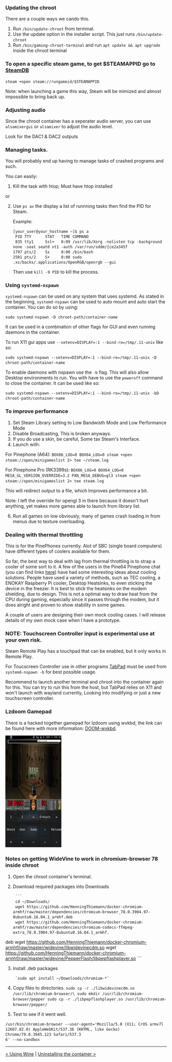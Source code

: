 

### Updating the chroot
There are a couple ways we cando this.

1. Run `/bin/update-chroot` from terminal.
2. Use the update option in the installer script. This just runs `/bin/update-chroot`
3. Run `/bin/gaming-chroot-terminal` and run `apt update && apt upgrade` inside the chroot terminal


### To open a specific steam game, to get $STEAMAPPID go to [SteamDB](https://steamdb.info/apps/)
```
steam +open steam://rungameid/$STEAMAPPID
```

Note: when launching a game this way, Steam will be mimized and almost impossible to bring back up.

### Adjusting audio
Since the chroot container has a seperater audio server, you can use `alsamixergui` or `alsamixer` to adjust the audio level.

Look for the DAC1 & DAC2 outputs


### Managing tasks.

You will probably end up having to manage tasks of crashed programs and such. 

You can easily:

1. Kill the task with htop; Must have htop installed

or

2. Use `ps ax` the display a list of runnning tasks then find the PID for Steam.

   Example:
   ```
   [your_user@your_hostname ~]$ ps a 
    PID TTY      STAT   TIME COMMAND
    835 tty1     Ssl+   0:09 /usr/lib/Xorg -nolisten tcp -background none -seat seat0 vt1 -auth /var/run/sddm/{ce2a345f
   1797 pts/2    Ss     0:00 /bin/bash
   2501 pts/2    S+     0:00 sudo .xs/backs/.applications/OpenRGB/openrgb --gui

   ```

   Then use `kill -9 PID` to kill the process.

### Using `systemd-nspawn`

`systemd-nspawn` can be used on any system that uses systemd.
As stated in the beginning, `systemd-nspawn` can be used to auto mount and auto start the container. You can do so by using:

```
sudo systemd-nspawn -D chroot-path/container-name
```

It can be used in a combination of other flags for GUI and even running daemons in the container.

To run X11 gui apps use `--setenv=DISPLAY=:1 --bind-ro=/tmp/.11-unix` like so:

```
sudo systemd-nspawn --setenv=DISPLAY=:1 --bind-ro=/tmp/.11-unix -D chroot-path/container-name
```

To enable daemons with nspawn use the `-b` flag. This will also allow Desktop environments to run. You with have to use the `poweroff` command to close the container. It can be used like so:

```
sudo systemd-nspawn --setenv=DISPLAY=:1 --bind-ro=/tmp/.11-unix -bD chroot-path/container-name 
```


### To improve performance

1. Set Steam Library setting to Low Bandwisth Mode and Low Performance Mode
2. Disable Broadcasting, This is broken anyways.
3. If you do use a skin, be careful, Some tax Steam's Interface.
4. Launch with:

For Pinephone (A64): `BOX86_LOG=0 BOX64_LOG=0 steam +open steam://open/minigameslist 2> tee ~/steam.log`

For Pinephone Pro (RK3399s): `BOX86_LOG=0 BOX64_LOG=0 MESA_GL_VERSION_OVERRIDE=3.2 PAN_MESA_DEBUG=gl3 steam +open steam://open/minigameslist 2> tee steam.log`

This will redirect output to a file, which Improves performance a bit.

Note: I left the override for opengl 3 in there because it doesn't hurt anything, yet makes more games able to launch from library list.

6. Run all games on low obviously, many of games crash loading in from menus due to texture overloading.

### Dealing with thermal throttling

This is for the PinePhones currently. Alot of SBC (single board computers) have different types of coolers available for them.

So far, the best way to deal with lag from thermal throttling is to strap a cooler of some sort to it.
A few of the users in the Pine64 Pinephone chat (you can find links [here](https://wiki.pine64.org/index.php/Main_Page)) have had some interesting ideas about cooling solutions. 
People have used a variety of methods, such as TEC cooling, a ENOKAY Raspberry Pi cooler, Desktop Heatsinks, to even sticking the device in the freezer.
It is best to stick the heatsinks on the modem shielding, due to design. This is not a optimal way to draw heat from the CPU during gaming, especially since it passes through the modem, but it does alright and proven to show stability in some games.

A couple of users are designing their own mock cooling cases. I will release details of my own mock case when I have a prototype.

### NOTE: Touchscreen Controller input is experimental use at your own risk.

Steam Remote Play has a touchpad that can be enabled, but it only works in Remote Play.  

For Toucscreen Controller use in other programs [TabPad](https://github.com/nitg16/TabPad) must be used from `systemd-nspawn -b` for best possible usage.

Recommend to launch another terminal and chroot into the container again for this. You can try to run this from the host, but TabPad relies on X11 and won't launch with wayland currently, Looking into modifying or just a new touchscreen controller.


### Lzdoom Gamepad

There is a hacked together gamepad for lzdoom using wvkbd, the link can be found here with more information: [DOOM-wvkbd](https://github.com/Laar3/DOOM-wvkbd).

<img src="https://raw.githubusercontent.com/Laar3/DOOM-wvkbd/master/doom.png" width="175"/>







### Notes on getting WideVine to work in chromium-browser 78 inside chroot

1. Open the chroot container's terminal.

2. Download required packages into Downloads

        ```
        cd ~/Downloads/
        wget https://github.com/HenningThiemann/docker-chromium-armhf/raw/master/dependencies/chromium-browser_78.0.3904.97-0ubuntu0.16.04.1_armhf.deb
        wget https://github.com/HenningThiemann/docker-chromium-armhf/raw/master/dependencies/chromium-codecs-ffmpeg-extra_78.0.3904.97-0ubuntu0.16.04.1_armhf.
deb
        wget https://github.com/HenningThiemann/docker-chromium-armhf/raw/master/widevine/libwidevinecdm.so
        wget https://github.com/HenningThiemann/docker-chromium-armhf/raw/master/widevine/PepperFlash/libpepflashplayer.so
         ```
         
         

3. Install .deb packages

        `sudo apt install ~/Downloads/chromium-*`

4. Copy files to directories.
        ```
        sudo cp -r ./libwidevinecdm.so /usr/lib/chromium-browser/\
        sudo mkdir /usr/lib/chromium-browser/pepper
        sudo cp -r ./libpepflashplayer.so /usr/lib/chromium-browser/pepper/
        ```

5. Test to see if it went well.

```
/usr/bin/chromium-browser --user-agent='Mozilla/5.0 (X11; CrOS armv7l 12607.82.0) AppleWebKit/537.36 (KHTML, like Gecko) Chrome/79.0.3945.123 Safari/537.3
6' --no-sandbox
```

-------

[< Using Wine](using-wine.md) | [Uninstalling the container >](delete-chroot.md)
